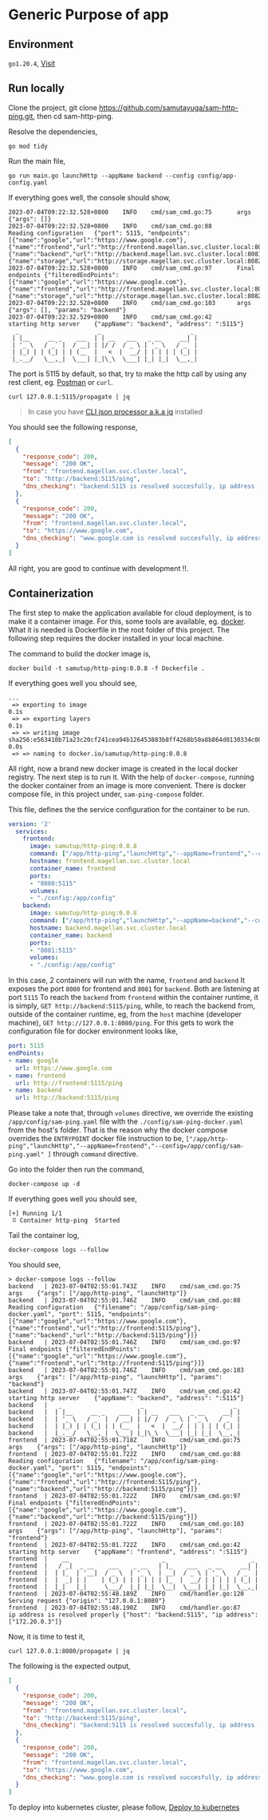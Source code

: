 # Generic Purpose of app

## Environment

`go1.20.4`, [Visit](https://go.dev/dl/)

## Run locally

Clone the project, git clone https://github.com/samutayuga/sam-http-ping.git, then cd sam-http-ping.

Resolve the dependencies,

```shell
go mod tidy
```

Run the main file,

```shell
go run main.go launchHttp --appName backend --config config/app-config.yaml
```

If everything goes well, the console should show,

```text
2023-07-04T09:22:32.528+0800    INFO    cmd/sam_cmd.go:75       args    {"args": []}
2023-07-04T09:22:32.528+0800    INFO    cmd/sam_cmd.go:88       Reading configuration   {"port": 5115, "endpoints": [{"name":"google","url":"https://www.google.com"},{"name":"frontend","url":"http://frontend.magellan.svc.cluster.local:8080/ping"},{"name":"backend","url":"http://backend.magellan.svc.cluster.local:8081/ping"},{"name":"storage","url":"http://storage.magellan.svc.cluster.local:8082/ping"}]}
2023-07-04T09:22:32.528+0800    INFO    cmd/sam_cmd.go:97       Final endpoints {"filteredEndPoints": [{"name":"google","url":"https://www.google.com"},{"name":"frontend","url":"http://frontend.magellan.svc.cluster.local:8080/ping"},{"name":"storage","url":"http://storage.magellan.svc.cluster.local:8082/ping"}]}
2023-07-04T09:22:32.528+0800    INFO    cmd/sam_cmd.go:103      args    {"args": [], "params": "backend"}
2023-07-04T09:22:32.529+0800    INFO    cmd/sam_cmd.go:42       starting http server    {"appName": "backend", "address": ":5115"}
  _                      _                         _
 | |__     __ _    ___  | | __   ___   _ __     __| |
 | '_ \   / _` |  / __| | |/ /  / _ \ | '_ \   / _` |
 | |_) | | (_| | | (__  |   <  |  __/ | | | | | (_| |
 |_.__/   \__,_|  \___| |_|\_\  \___| |_| |_|  \__,_|
```

The port is 5115 by default, so that, try to make the http call by using any rest client, eg. [Postman](https://www.postman.com/downloads/) or `curl`.


```shell
curl 127.0.0.1:5115/propagate | jq
```
>In case you have [CLI json processor a.k.a jq](https://stedolan.github.io/jq/) installed

You should see the following response,

```json
[
  {
    "response_code": 200,
    "message": "200 OK",
    "from": "frontend.magellan.svc.cluster.local",
    "to": "http://backend:5115/ping",
    "dns_checking": "backend:5115 is resolved succesfully, ip address [172.20.0.3] "
  },
  {
    "response_code": 200,
    "message": "200 OK",
    "from": "frontend.magellan.svc.cluster.local",
    "to": "https://www.google.com",
    "dns_checking": "www.google.com is resolved succesfully, ip address [142.251.12.147 142.251.12.99 142.251.12.104 142.251.12.105 142.251.12.106 142.251.12.103 2404:6800:4003:c1a::67 2404:6800:4003:c1a::93 2404:6800:4003:c1a::63 2404:6800:4003:c1a::69] "
  }
]
```

All right, you are good to continue with development !!.

## Containerization
The first step to make the application available for cloud deployment, is to make it a container image. For this, some tools are available, eg. [docker](https://www.docker.com/). What it is needed is Dockerfile in the root folder of this project. The following step requires the docker installed in your local machine.

The command to build the docker image is,

```shell
docker build -t samutup/http-ping:0.0.8 -f Dockerfile .
```
If everything goes well you should see,

```text
...
 => exporting to image                                                                                                      0.1s
 => => exporting layers                                                                                                     0.1s
 => => writing image sha256:e563410b71a23c20cf241cea94b126453883b8ff4268b50a8b864d0130334c08                                0.0s
 => => naming to docker.io/samutup/http-ping:0.0.8
```

All right, now a brand new docker image is created in the local docker registry. 
The next step is to run it. With the help of `docker-compose`, 
running the docker container from an image is more convenient. 
There is docker compose file, in this project under, `sam-ping-compose` folder.

This file, defines the the service configuration for the container to be run.

```yaml
version: '2'
  services:
    frontend:
      image: samutup/http-ping:0.0.8
      command: ["/app/http-ping","launchHttp","--appName=frontend","--config=/app/config/sam-ping.yaml" ]
      hostname: frontend.magellan.svc.cluster.local
      container_name: frontend
      ports:
      - "8080:5115"
      volumes:
      - "./config:/app/config"
    backend:
      image: samutup/http-ping:0.0.8
      command: ["/app/http-ping","launchHttp","--appName=backend","--config=/app/config/sam-ping.yaml" ]
      hostname: backend.magellan.svc.cluster.local
      container_name: backend
      ports:
      - "8081:5115"
      volumes:
      - "./config:/app/config"
```
In this case, 2 containers will run with the name, `frontend` and `backend`
It exposes the port `8080` for frontend and `8081` for `backend`. Both are listening at port `5115`
To reach the `backend` from `frontend` within the container runtime, it is simply, `GET http://backend:5115/ping`,
while, to reach the backend from, outside of the container runtime, eg, from the `host` machine (developer machine),
`GET http://127.0.0.1:8080/ping`. For this gets to work the configuration file for docker environment looks like,

```yaml
port: 5115
endPoints:
- name: google
  url: https://www.google.com
- name: frontend
  url: http://frontend:5115/ping
- name: backend
  url: http://backend:5115/ping
```

Please take a note that, through `volumes` directive, we override the existing `/app/config/sam-ping.yaml` file with the `./config/sam-ping-docker.yaml` from the host's folder. That is the reason why the docker compose overrides the `ENTRYPOINT` docker file instruction to be, `["/app/http-ping","launchHttp","--appName=frontend","--config=/app/config/sam-ping.yaml" ]` through `command` directive.


Go into the folder then run the command,

```shell
docker-compose up -d
```
If everything goes well you should see,

```text
[+] Running 1/1
 ⠿ Container http-ping  Started 
```

Tail the container log,

```shell
docker-compose logs --follow
```

You should see,

```text
> docker-compose logs --follow
backend   | 2023-07-04T02:55:01.743Z    INFO    cmd/sam_cmd.go:75       args    {"args": ["/app/http-ping", "launchHttp"]}
backend   | 2023-07-04T02:55:01.746Z    INFO    cmd/sam_cmd.go:88       Reading configuration   {"filename": "/app/config/sam-ping-docker.yaml", "port": 5115, "endpoints": [{"name":"google","url":"https://www.google.com"},{"name":"frontend","url":"http://frontend:5115/ping"},{"name":"backend","url":"http://backend:5115/ping"}]}
backend   | 2023-07-04T02:55:01.746Z    INFO    cmd/sam_cmd.go:97       Final endpoints {"filteredEndPoints": [{"name":"google","url":"https://www.google.com"},{"name":"frontend","url":"http://frontend:5115/ping"}]}
backend   | 2023-07-04T02:55:01.746Z    INFO    cmd/sam_cmd.go:103      args    {"args": ["/app/http-ping", "launchHttp"], "params": "backend"}
backend   | 2023-07-04T02:55:01.747Z    INFO    cmd/sam_cmd.go:42       starting http server    {"appName": "backend", "address": ":5115"}
backend   |   _                      _                         _
backend   |  | |__     __ _    ___  | | __   ___   _ __     __| |
backend   |  | '_ \   / _` |  / __| | |/ /  / _ \ | '_ \   / _` |
backend   |  | |_) | | (_| | | (__  |   <  |  __/ | | | | | (_| |
backend   |  |_.__/   \__,_|  \___| |_|\_\  \___| |_| |_|  \__,_|
frontend  | 2023-07-04T02:55:01.718Z    INFO    cmd/sam_cmd.go:75       args    {"args": ["/app/http-ping", "launchHttp"]}
frontend  | 2023-07-04T02:55:01.722Z    INFO    cmd/sam_cmd.go:88       Reading configuration   {"filename": "/app/config/sam-ping-docker.yaml", "port": 5115, "endpoints": [{"name":"google","url":"https://www.google.com"},{"name":"frontend","url":"http://frontend:5115/ping"},{"name":"backend","url":"http://backend:5115/ping"}]}
frontend  | 2023-07-04T02:55:01.722Z    INFO    cmd/sam_cmd.go:97       Final endpoints {"filteredEndPoints": [{"name":"google","url":"https://www.google.com"},{"name":"backend","url":"http://backend:5115/ping"}]}
frontend  | 2023-07-04T02:55:01.722Z    INFO    cmd/sam_cmd.go:103      args    {"args": ["/app/http-ping", "launchHttp"], "params": "frontend"}
frontend  | 2023-07-04T02:55:01.722Z    INFO    cmd/sam_cmd.go:42       starting http server    {"appName": "frontend", "address": ":5115"}
frontend  |    __                          _                        _
frontend  |   / _|  _ __    ___    _ __   | |_    ___   _ __     __| |
frontend  |  | |_  | '__|  / _ \  | '_ \  | __|  / _ \ | '_ \   / _` |
frontend  |  |  _| | |    | (_) | | | | | | |_  |  __/ | | | | | (_| |
frontend  |  |_|   |_|     \___/  |_| |_|  \__|  \___| |_| |_|  \__,_|
frontend  | 2023-07-04T02:55:48.189Z    INFO    cmd/handler.go:120      Serving request {"origin": "127.0.0.1:8080"}
frontend  | 2023-07-04T02:55:48.190Z    INFO    cmd/handler.go:87       ip address is resolved properly {"host": "backend:5115", "ip address": ["172.20.0.3"]}
```

Now, it is time to test it,

```shell
curl 127.0.0.1:8080/propagate | jq
```

The following is the expected output,

```json
[
  {
    "response_code": 200,
    "message": "200 OK",
    "from": "frontend.magellan.svc.cluster.local",
    "to": "http://backend:5115/ping",
    "dns_checking": "backend:5115 is resolved succesfully, ip address [172.20.0.3] "
  },
  {
    "response_code": 200,
    "message": "200 OK",
    "from": "frontend.magellan.svc.cluster.local",
    "to": "https://www.google.com",
    "dns_checking": "www.google.com is resolved succesfully, ip address [142.251.12.147 142.251.12.99 142.251.12.104 142.251.12.105 142.251.12.106 142.251.12.103 2404:6800:4003:c1a::67 2404:6800:4003:c1a::93 2404:6800:4003:c1a::63 2404:6800:4003:c1a::69] "
  }
]
```
To deploy into kubernetes cluster, please follow, [Deploy to kubernetes](./docs/deploy.md)








